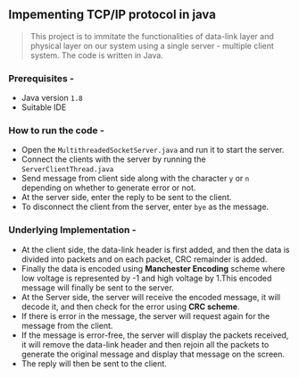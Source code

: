 ## Impementing TCP/IP protocol in java

> This project is to immitate the functionalities of data-link layer and physical layer on our system using a single server - multiple client system. The code is written in Java.

### Prerequisites -
 
 -  Java version `1.8`
 -  Suitable IDE

### How to run the code - 

- Open the `MultithreadedSocketServer.java` and run it to start the server.
- Connect the clients with the server by running the `ServerClientThread.java`
- Send message from client side along with the character `y` or `n` depending on whether to generate error or not.
- At the server side, enter the reply to be sent to the client.
- To disconnect the client from the server, enter `bye` as the message.

### Underlying Implementation -

- At the client side, the data-link header is first added, and then the data is divided into packets and on each packet, CRC remainder is added.
- Finally the data is encoded using __Manchester Encoding__ scheme where low voltage is represented by -1 and high voltage by 1.This encoded message will finally be sent to the server.
- At the Server side, the server will receive the encoded message, it will decode it, and then check for the error using __CRC scheme__.
- If there is error in the message, the server will request again for the message from the client.
- If the message is error-free, the server will display the packets received, it will remove the data-link header and then rejoin all the packets to generate the original message and display that message on the screen.
- The reply will then be sent to the client.

